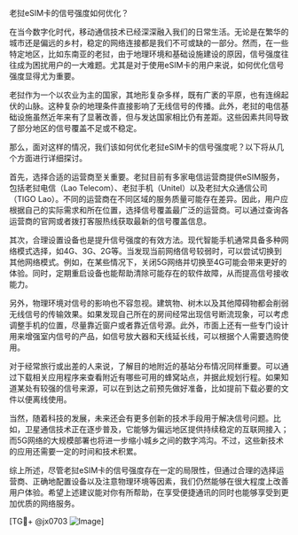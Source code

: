 老挝eSIM卡的信号强度如何优化？

在当今数字化时代，移动通信技术已经深深融入我们的日常生活。无论是在繁华的城市还是偏远的乡村，稳定的网络连接都是我们不可或缺的一部分。然而，在一些特定地区，比如东南亚的老挝，由于地理环境和基础设施建设的原因，信号强度往往成为困扰用户的一大难题。尤其是对于使用eSIM卡的用户来说，如何优化信号强度显得尤为重要。

老挝作为一个以农业为主的国家，其地形复杂多样，既有广袤的平原，也有连绵起伏的山脉。这种复杂的地理条件直接影响了无线信号的传播。此外，老挝的电信基础设施虽然近年来有了显著改善，但与发达国家相比仍有差距。这些因素共同导致了部分地区的信号覆盖不足或不稳定。

那么，面对这样的情况，我们该如何优化老挝eSIM卡的信号强度呢？以下将从几个方面进行详细探讨。

首先，选择合适的运营商至关重要。老挝目前有多家电信运营商提供eSIM服务，包括老挝电信（Lao Telecom）、老挝手机（Unitel）以及老挝大众通信公司（TIGO Lao）。不同的运营商在不同区域的服务质量可能存在差异。因此，用户应根据自己的实际需求和所在位置，选择信号覆盖最广泛的运营商。可以通过查询各运营商的官网或者拨打客服热线获取最新的信号覆盖信息。

其次，合理设置设备也是提升信号强度的有效方法。现代智能手机通常具备多种网络模式选择，如4G、3G、2G等。当发现当前网络信号较弱时，可以尝试切换到其他网络模式。例如，在某些情况下，关闭5G网络并切换至4G可能会带来更好的体验。同时，定期重启设备也能帮助清除可能存在的软件故障，从而提高信号接收能力。

另外，物理环境对信号的影响也不容忽视。建筑物、树木以及其他障碍物都会削弱无线信号的传输效果。如果发现自己所在的房间经常出现信号断流现象，可以考虑调整手机的位置，尽量靠近窗户或者靠近信号源。此外，市面上还有一些专门设计用来增强室内信号的产品，如信号放大器和天线延长线，可以根据个人需要选购使用。

对于经常旅行或出差的人来说，了解目的地附近的基站分布情况同样重要。可以通过下载相关应用程序来查看附近有哪些可用的蜂窝站点，并据此规划行程。如果知道某处有较强的信号来源，可以在到达之前预先做好准备，比如提前下载必要的文件以便离线使用。

当然，随着科技的发展，未来还会有更多创新的技术手段用于解决信号问题。比如，卫星通信技术正在逐步普及，它能够为偏远地区提供持续稳定的互联网接入；而5G网络的大规模部署也将进一步缩小城乡之间的数字鸿沟。不过，这些新技术的应用还需要一定的时间和技术积累。

综上所述，尽管老挝eSIM卡的信号强度存在一定的局限性，但通过合理的选择运营商、正确地配置设备以及注意物理环境等因素，我们仍然能够在很大程度上改善用户体验。希望上述建议能对你有所帮助，在享受便捷通讯的同时也能够享受到更加优质的网络服务。

[TG💪+ @jx0703 ![Image](https://github.com/user-attachments/assets/dbca1d08-cadb-493c-b0ec-ad6f7a83f270)]